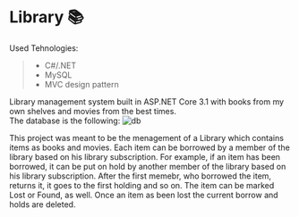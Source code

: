 # Library  :books:
 
Used Tehnologies:
>* C#/.NET
>* MySQL
>* MVC design pattern

Library management system built in ASP.NET Core 3.1  with books from my own shelves and movies from the best times. <br/>
The database is the following:
![db](https://user-images.githubusercontent.com/61286310/81499725-50887c00-92d6-11ea-9b5e-65b6250d0e8b.png)

This project was meant to be the menagement of a Library which contains items as books and movies. Each item can be borrowed by a member of the library based on his library subscription. For example, if an item has been borrowed, it can be put on hold by another member of the library based on his library subscription. After the first memebr, who borrowed the item, returns it, it goes to the first holding and so on. The item can be marked Lost or Found, as well. Once an item as been lost the current borrow and holds are deleted.
